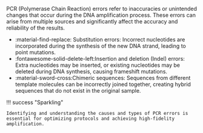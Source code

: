 PCR (Polymerase Chain Reaction) errors refer to inaccuracies or unintended changes that occur during the DNA amplification process. These errors can arise from multiple sources and significantly affect the accuracy and reliability of the results. 

* :material-find-replace: Substitution errors: Incorrect nucleotides are incorporated during the synthesis of the new DNA strand, leading to point mutations.
* :fontawesome-solid-delete-left:Insertion and deletion (Indel) errors: Extra nucleotides may be inserted, or existing nucleotides may be deleted during DNA synthesis, causing frameshift mutations.
* :material-sword-cross:Chimeric sequences: Sequences from different template molecules can be incorrectly joined together, creating hybrid sequences that do not exist in the original sample.

!!! success "Sparkling"

    Identifying and understanding the causes and types of PCR errors is essential for optimizing protocols and achieving high-fidelity amplification.






